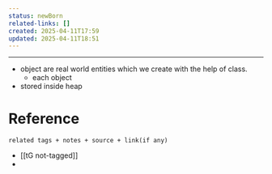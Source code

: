 ```yaml
---
status: newBorn
related-links: []
created: 2025-04-11T17:59
updated: 2025-04-11T18:51
---
```

---

- object are real world entities which we create with the help of class.
	- each object 
- stored inside heap


# Reference
`related tags + notes + source + link(if any)`
 
- [[tG not-tagged]]
- 